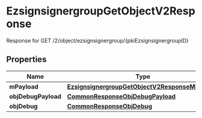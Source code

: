 

# EzsignsignergroupGetObjectV2Response

Response for GET /2/object/ezsignsignergroup/{pkiEzsignsignergroupID}

## Properties

| Name | Type | Description | Notes |
|------------ | ------------- | ------------- | -------------|
|**mPayload** | [**EzsignsignergroupGetObjectV2ResponseMPayload**](EzsignsignergroupGetObjectV2ResponseMPayload.md) |  |  |
|**objDebugPayload** | [**CommonResponseObjDebugPayload**](CommonResponseObjDebugPayload.md) |  |  [optional] |
|**objDebug** | [**CommonResponseObjDebug**](CommonResponseObjDebug.md) |  |  [optional] |



